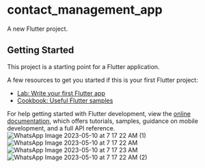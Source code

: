 # contact_management_app

A new Flutter project.

## Getting Started

This project is a starting point for a Flutter application.

A few resources to get you started if this is your first Flutter project:

- [Lab: Write your first Flutter app](https://docs.flutter.dev/get-started/codelab)
- [Cookbook: Useful Flutter samples](https://docs.flutter.dev/cookbook)

For help getting started with Flutter development, view the
[online documentation](https://docs.flutter.dev/), which offers tutorials,
samples, guidance on mobile development, and a full API reference.
![WhatsApp Image 2023-05-10 at 7 17 22 AM (1)](https://github.com/Vikas3000/contact_management-/assets/104887360/a1f8ceb3-5070-4831-a665-a9f9a543fa6e)
![WhatsApp Image 2023-05-10 at 7 17 22 AM](https://github.com/Vikas3000/contact_management-/assets/104887360/0519add4-ea41-49be-9b7f-66d4955426c4)
![WhatsApp Image 2023-05-10 at 7 17 23 AM](https://github.com/Vikas3000/contact_management-/assets/104887360/cdfc13ac-c739-4c58-b21a-f12a065e09e9)
![WhatsApp Image 2023-05-10 at 7 17 22 AM (2)](https://github.com/Vikas3000/contact_management-/assets/104887360/0046162a-49b2-42f4-b307-1f69f54895b0)
